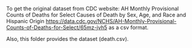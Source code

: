 To get the original dataset from CDC website: 
AH Monthly Provisional Counts of Deaths for Select Causes of Death by Sex, Age, and Race and Hispanic Origin 
<https://data.cdc.gov/NCHS/AH-Monthly-Provisional-Counts-of-Deaths-for-Select/65mz-jvh5> as a csv format.

Also, this folder provides the dataset (death.csv).